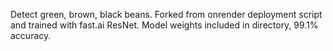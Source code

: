 Detect green, brown, black beans. Forked from onrender deployment script and trained with fast.ai ResNet.
Model weights included in directory, 99.1% accuracy.
